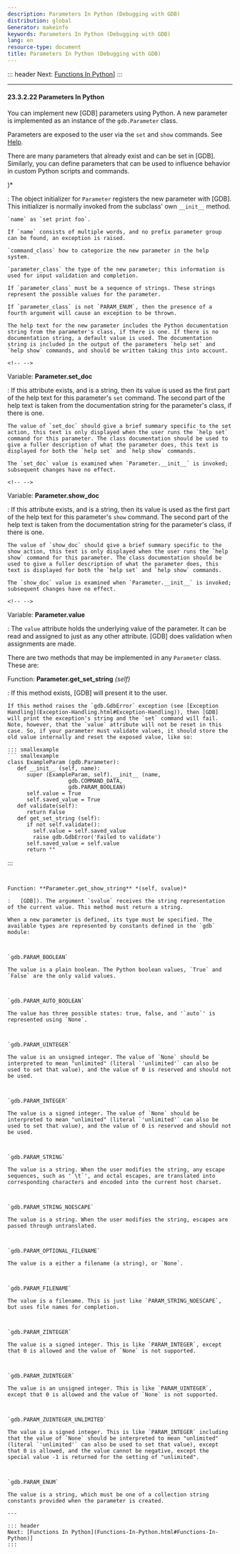 ```yaml
---
description: Parameters In Python (Debugging with GDB)
distribution: global
Generator: makeinfo
keywords: Parameters In Python (Debugging with GDB)
lang: en
resource-type: document
title: Parameters In Python (Debugging with GDB)
---
```

::: header
Next: [Functions In Python](Functions-In-Python.html#Functions-In-Python)]
:::

---

#### 23.3.2.22 Parameters In Python

You can implement new [GDB] parameters using Python. A new parameter is implemented as an instance of the `gdb.Parameter` class.

Parameters are exposed to the user via the `set` and `show` commands. See [Help](Help.html#Help).

There are many parameters that already exist and can be set in [GDB]. Similarly, you can define parameters that can be used to influence behavior in custom Python scripts and commands.

)*

:   The object initializer for `Parameter` registers the new parameter with [GDB]. This initializer is normally invoked from the subclass' own `__init__` method.

```
`name` as `set print foo`.

If `name` consists of multiple words, and no prefix parameter group can be found, an exception is raised.

`command_class` how to categorize the new parameter in the help system.

`parameter_class` the type of the new parameter; this information is used for input validation and completion.

If `parameter_class` must be a sequence of strings. These strings represent the possible values for the parameter.

If `parameter_class` is not `PARAM_ENUM`, then the presence of a fourth argument will cause an exception to be thrown.

The help text for the new parameter includes the Python documentation string from the parameter's class, if there is one. If there is no documentation string, a default value is used. The documentation string is included in the output of the parameters `help set` and `help show` commands, and should be written taking this into account.
```

```
<!-- -->
```

Variable: **Parameter.set_doc**

:   If this attribute exists, and is a string, then its value is used as the first part of the help text for this parameter's `set` command. The second part of the help text is taken from the documentation string for the parameter's class, if there is one.

```
The value of `set_doc` should give a brief summary specific to the set action, this text is only displayed when the user runs the `help set` command for this parameter. The class documentation should be used to give a fuller description of what the parameter does, this text is displayed for both the `help set` and `help show` commands.

The `set_doc` value is examined when `Parameter.__init__` is invoked; subsequent changes have no effect.
```

```
<!-- -->
```

Variable: **Parameter.show_doc**

:   If this attribute exists, and is a string, then its value is used as the first part of the help text for this parameter's `show` command. The second part of the help text is taken from the documentation string for the parameter's class, if there is one.

```
The value of `show_doc` should give a brief summary specific to the show action, this text is only displayed when the user runs the `help show` command for this parameter. The class documentation should be used to give a fuller description of what the parameter does, this text is displayed for both the `help set` and `help show` commands.

The `show_doc` value is examined when `Parameter.__init__` is invoked; subsequent changes have no effect.
```

```
<!-- -->
```

Variable: **Parameter.value**

:   The `value` attribute holds the underlying value of the parameter. It can be read and assigned to just as any other attribute. [GDB] does validation when assignments are made.

There are two methods that may be implemented in any `Parameter` class. These are:

Function: **Parameter.get_set_string** *(self)*

:   If this method exists, [GDB] will present it to the user.

```
If this method raises the `gdb.GdbError` exception (see [Exception Handling](Exception-Handling.html#Exception-Handling)), then [GDB] will print the exception's string and the `set` command will fail. Note, however, that the `value` attribute will not be reset in this case. So, if your parameter must validate values, it should store the old value internally and reset the exposed value, like so:

::: smallexample
``` smallexample
class ExampleParam (gdb.Parameter):
   def __init__ (self, name):
      super (ExampleParam, self).__init__ (name,
                   gdb.COMMAND_DATA,
                   gdb.PARAM_BOOLEAN)
      self.value = True
      self.saved_value = True
   def validate(self):
      return False
   def get_set_string (self):
      if not self.validate():
        self.value = self.saved_value
        raise gdb.GdbError('Failed to validate')
      self.saved_value = self.value
      return ""
```

:::

```

```

<!-- -->

```

Function: **Parameter.get_show_string** *(self, svalue)*

:   [GDB]). The argument `svalue` receives the string representation of the current value. This method must return a string.

When a new parameter is defined, its type must be specified. The available types are represented by constants defined in the `gdb` module:



`gdb.PARAM_BOOLEAN`

The value is a plain boolean. The Python boolean values, `True` and `False` are the only valid values.



`gdb.PARAM_AUTO_BOOLEAN`

The value has three possible states: true, false, and '`auto`' is represented using `None`.



`gdb.PARAM_UINTEGER`

The value is an unsigned integer. The value of `None` should be interpreted to mean "unlimited" (literal `'unlimited'` can also be used to set that value), and the value of 0 is reserved and should not be used.



`gdb.PARAM_INTEGER`

The value is a signed integer. The value of `None` should be interpreted to mean "unlimited" (literal `'unlimited'` can also be used to set that value), and the value of 0 is reserved and should not be used.



`gdb.PARAM_STRING`

The value is a string. When the user modifies the string, any escape sequences, such as '`\t`', and octal escapes, are translated into corresponding characters and encoded into the current host charset.



`gdb.PARAM_STRING_NOESCAPE`

The value is a string. When the user modifies the string, escapes are passed through untranslated.



`gdb.PARAM_OPTIONAL_FILENAME`

The value is a either a filename (a string), or `None`.



`gdb.PARAM_FILENAME`

The value is a filename. This is just like `PARAM_STRING_NOESCAPE`, but uses file names for completion.



`gdb.PARAM_ZINTEGER`

The value is a signed integer. This is like `PARAM_INTEGER`, except that 0 is allowed and the value of `None` is not supported.



`gdb.PARAM_ZUINTEGER`

The value is an unsigned integer. This is like `PARAM_UINTEGER`, except that 0 is allowed and the value of `None` is not supported.



`gdb.PARAM_ZUINTEGER_UNLIMITED`

The value is a signed integer. This is like `PARAM_INTEGER` including that the value of `None` should be interpreted to mean "unlimited" (literal `'unlimited'` can also be used to set that value), except that 0 is allowed, and the value cannot be negative, except the special value -1 is returned for the setting of "unlimited".



`gdb.PARAM_ENUM`

The value is a string, which must be one of a collection string constants provided when the parameter is created.

---

::: header
Next: [Functions In Python](Functions-In-Python.html#Functions-In-Python)]
:::
```
